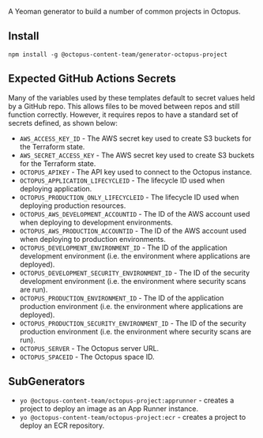 A Yeoman generator to build a number of common projects in Octopus.

## Install

`npm install -g @octopus-content-team/generator-octopus-project`

## Expected GitHub Actions Secrets

Many of the variables used by these templates default to secret values held by a GitHub repo. This
allows files to be moved between repos and still function correctly. However, it requires
repos to have a standard set of secrets defined, as shown below:

* `AWS_ACCESS_KEY_ID` - The AWS secret key used to create S3 buckets for the Terraform state.
* `AWS_SECRET_ACCESS_KEY` - The AWS secret key used to create S3 buckets for the Terraform state.
* `OCTOPUS_APIKEY` - The API key used to connect to the Octopus instance.
* `OCTOPUS_APPLICATION_LIFECYCLEID` - The lifecycle ID used when deploying application.
* `OCTOPUS_PRODUCTION_ONLY_LIFECYCLEID` - The lifecycle ID used when deploying production resources.
* `OCTOPUS_AWS_DEVELOPMENT_ACCOUNTID` - The ID of the AWS account used when deploying to development environments.
* `OCTOPUS_AWS_PRODUCTION_ACCOUNTID` - The ID of the AWS account used when deploying to production environments.
* `OCTOPUS_DEVELOPMENT_ENVIRONMENT_ID` - The ID of the application development environment (i.e. the environment where applications are deployed).
* `OCTOPUS_DEVELOPMENT_SECURITY_ENVIRONMENT_ID` - The ID of the security development environment (i.e. the environment where security scans are run).
* `OCTOPUS_PRODUCTION_ENVIRONMENT_ID` - The ID of the application production environment (i.e. the environment where applications are deployed).
* `OCTOPUS_PRODUCTION_SECURITY_ENVIRONMENT_ID` - The ID of the security production environment (i.e. the environment where security scans are run).
* `OCTOPUS_SERVER` - The Octopus server URL.
* `OCTOPUS_SPACEID` - The Octopus space ID.

## SubGenerators

* `yo @octopus-content-team/octopus-project:apprunner` - creates a project to deploy an image as an App Runner instance.
* `yo @octopus-content-team/octopus-project:ecr` - creates a project to deploy an ECR repository.